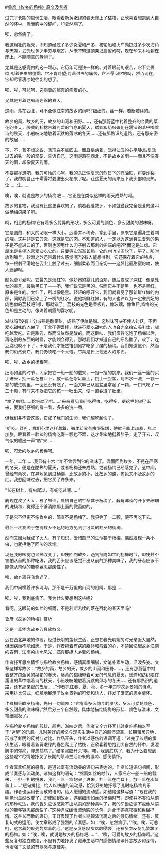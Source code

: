 #[鲁彦《故乡的杨梅》原文及赏析](https://www.vrrw.net/wx/9023.html)

过完了长期的蛰伏生活，眼看着新黄嫩绿的春天爬上了枯枝，正欣喜着想跑到大自然的怀中，发泄胸中的郁抑，却忽然病了。

唉，忽然病了。

我这粗壮的躯壳，不知道经过了多少炎夏和严冬，被轮船和火车抛掷过多少次海角与天涯，尝受过多少辛劳与艰苦，从来不知道颤栗或疲倦的呵，现在却呆木地躺在床上，不能随意的转侧了。

尤其是这躯壳内的这一颗心。它历年可是铁一样的。对着眼前的艰苦，它不会畏缩;对着未来的憧憬，它不肯绝望;对着过去的痛苦，它不愿回忆的呵，然而现在，它却尽管凄凉地往复的想了。



唉，唉，可悲呵，这病着的躯壳的病着的心。

尤其是对着这细雨连绵的春天。

这雨，落在西北，可不全像江南的故乡的雨吗?细细的，丝一样，若断若续的。

故乡的雨，故乡的天，故乡的山河和田野……，还有那蔚蓝中衬着整齐的金黄的菜花的春天，藤黄的稻穗带着可爱的气息的夏天，蟋蟀和纺织娘们在濡湿的草中唱着诗的秋天，小船吱吱地触着沉默的薄冰的冬天……还有那熟识的道路，还有那亲密的故居……

不，不，我不想这些，我现在不能回去，而且是病着，我得让我的心平静;恢复我过去的铁一般的坚硬，告诉自己：这雨是落在西北，不是故乡的雨——而且不像春天的雨，却像夏天的雨。

不要那样想吧，我的可怜的心呵，我的头正像夏天的烈日下的汽油缸，将要炸裂了，我的嘴唇正干燥得将要迸出火花来了呢。让这夏天的雨来压下我头部的炎热，让……让……

唉，唉，就说是故乡的杨梅吧……它正是在类似这样的雨天成熟的呵。

故乡的食物，我没有比这更喜欢的了。倘若我爱故乡，不如就说我完全是爱的这叫做杨梅的果子吧。

呵，相思的杨梅!它有着多么惊异的形状，多么可爱的颜色，多么甜美的滋味呀。

它是圆的，和大的龙眼一样大小，远看并不稀奇，拿到手里，原来它是遍身生着刺的哩。这并非是它的壳，这就是它的肉。不知道的人，一定以为这满身生着刺的果子是不能进口的了，否则也须用什么刀子削去那刺的尖端的吧?然而这是过虑。它原来是希望人家爱它吃它的。只要等它渐渐长熟，它的刺也渐渐软了，平了。那时放到嘴里，软滑之外还带着什么感觉呢?没有人能想得到，它还保存着它的特点，每一根刺平滑地在舌尖上触了过去，细腻柔软而且亲切——这好比最甜蜜的吻，使人迷醉呵。

颜色更可爱呢。它最先是淡红的，像娇嫩的婴儿的面颊，随后变成了深红，像是处女的害羞，最后黑红了——不，我们说它是黑的。然而它并不是黑，也不是黑红，原来是红的。太红了，所以像是黑。轻轻的啄开它，我们就看见了那新鲜红嫩的内部，同时我们已染上了一嘴的红水。说他新鲜红嫩，有的人也许以为一定像贵妃的肉色似的荔枝吧?嗳，那就错了。荔枝的光色是呆板的，像玻璃，像鱼目;杨梅的光色却是生动的，像映着朝霞的露水呢。

滋味吗?没有十分成熟是酸带甜，成熟了便单是甜。这甜味可决不使人讨厌，不但爱吃甜味的人尝了一下舍不得丢掉，就连不爱吃甜味的人也会完全给它吸引住，越吃越爱吃。它是甜的，然而又依然是酸的。而这酸味，我们须待吃饱了杨梅以后，再吃别的东西的时候，才能领会得到。那时我们才知道自己的牙齿酸了，软了，连豆腐也咬不下了，于是我们才恍然悟到刚才吃多了酸的杨梅。我们知道这个，然而我们仍然爱它，我们仍须吃一个大饱。它真是世上最迷人的东西。

唉，唉，故乡的杨梅呵。

细雨如丝的时节，人家把它一船一船的载来，一担一担的挑来，我们一篮一篮的买了进来，挂一篮在檐口下，放一篮在水缸盖上，倒上一脸盆，用冷水一洗，一颗一颗的放进嘴里，一面还没有吃了，一面又早已从脸盆里拿起了一颗，一口气吃了一二十颗，有时来不及把它的核一一吐出来，便一直吞进了肚里。

“生了虫呢……蛇吃过了呢……”母亲看见我们吃得快，吃得多，便这样的说了起来，要我们仔细的看一看，多多的洗一番。

但我们并不管这些，它成了我们的生命，我们越吃越快了。

“好吃，好吃，”我们心里这样想着，嘴里却没有余暇说话，待肚子胀上加胀，胀上加胀，眼看着一脸盆的杨梅吃得一颗也不留，这才呆笨地挺着肚子，走了开去，叹气似的嘘出一声“咳”来……

唉，可爱的故乡的杨梅呵。

一年，二年……我已有十六七年不曾尝到它的滋味了。偶而回到故乡，不是在严寒的冬天，便是在酷热的夏天，或者杨梅还未成熟，或者杨梅已经落完了。这中间，曾经有两次，在异地见到过杨梅，比故乡的小，比故乡的酸，颜色又不及故乡的红。我想回味过去，把它买了许多来。

“长在树上，有虫爬过，有蛇吃过呢……”

我现在成了大人，有了知识，爱惜自己的生命甚于杨梅了。我用沸滚的开水去细细的洗杨梅，觉得还不够消除那上面的微菌似的。

于是它不但更不像故乡的，简直不是杨梅了。我只尝了一二颗，便不再吃下去。

最后一次我终于在离故乡不远的地方见到了可爱的故乡的杨梅。

然而又因为我成了大人，有了知识，爱惜自己的生命甚于杨梅，偶然发现一条小虫，也就拒绝了回味的欢愉。

现在我的味觉也显然改变了，即使回到故乡，遇到细雨如丝的杨梅时节，即使并不害怕从前的那种吃法，我的舌头应该感觉不出从前的那种美味了，我的牙齿应该不能像从前似的能够容忍那酸性了。

唉，故乡离开我愈远了。

我们中间横着许多鸿沟。那不是千万里的山河的阻隔，那是……

唉，唉，我到底病了。我为什么要想到这些呢?

看呵，这眼前的如丝的细雨，不是若断若续的落在西北的春天里吗?

鲁彦《故乡的杨梅》赏析

这是一篇怀念故乡的真挚散文。

远在西北异地的作者，经过长期的蛰伏生活，正想在春光明媚的时光亲近大自然，但因病而不能如愿。于是，作者拖着有病的躯体和病着的心，不禁回忆起故乡江南的春雨、江南的山水风光，还有那撩人乡思的杨梅。

作者抒写思乡情怀与描绘故乡杨梅，感情真挚细腻，文笔朴素生动，活泼多姿。文章这样写故乡：“故乡的雨，故乡的天，故乡的山河和田野……，还有那蔚蓝中衬着整齐的金黄的菜花的春天，藤黄的稻穗带着可爱的气息的夏天，蟋蟀和纺织娘在濡湿的草中唱着诗的秋天，小船吱吱地触着沉默的薄冰的冬天……还有那熟识的道路，还有那亲密的故居……”作者抓住春、夏、秋、冬一年四季故乡景物的特点，采用排比句式，细腻地展示了故乡景物的可爱和诱人，抒发了深沉的思乡情怀。

作者描绘故乡杨梅，先用一句统领：“它有着多么惊异的形状，多么可爱的颜色，多么甜美的滋味呀。”然后分三个自然段，具体地描绘杨梅的形状、颜色与滋味，文笔细腻极了。

在描绘故乡杨梅的形状、颜色、滋味之后，作者又全力抒写儿时贪吃杨梅以至于“迷醉”的乐趣。儿时美好的回忆与现实生活中自己的颠沛流离、长期蛰居异地，形成了鲜明的反衬与对比。作品开头，作者以感伤的语调写道：“过完了长期的蛰伏生活，眼看着新黄嫩绿的春色爬上了枯枝，正欣喜着想跑到大自然的怀中，发泄胸中的郁抑，却忽然病了。”结尾照应开头“唉，唉，我到底病了。我为什么要想到这些呢?”尽情地抒发了长期的颠沛生活带来的凄凉、感伤情怀。

作者真挚细腻的感情，是通过富有流动美的语句来表达的。作品长短语句相间，形成节奏感与流动美。诸如这样的语句：“细雨如丝的时节，人家把它一船一船的载来，一担一担的挑来，我们一篮一篮的买了进来，挂一篮在门口下，放一篮在水缸盖上……”短句排比，给人以快速的流动感，恰到好处地抒写了儿时吃杨梅的乐趣。作者也运用长而散的语句，给人缓慢的流动感。如结尾这样写道：“现在我的味觉也显然改变了，即使回到故乡，遇到细雨如丝的杨梅时节，即使并不害怕从前的那种吃法，我的舌头应该感觉不出从前的那种美味了，我的牙齿应该不能像从前似的能够容忍那酸性了。”这种造成缓慢流动感的长句，适合于娓娓叙事和绵绵抒情。这些长而散的语句，正好表现了作者长期颠沛流离之后的感伤情绪。还有，反复句式的运用，使文章形成了强烈的节奏感。如：“唉，忽然病了。”“唉，唉，可悲呵，这病着的躯壳的病着的心。”这是反复感叹疾病的侵袭。还有多次反复礼赞故乡的杨梅。如：“唉，唉，就说是故乡的杨梅吧……”、“唉，可爱的故乡的杨梅呵。”这些反复句独立成段，不但有力地抒发了颠沛生活中的感伤情绪与怀念故乡的深情，也增强了文章的节奏感与旋律美。

